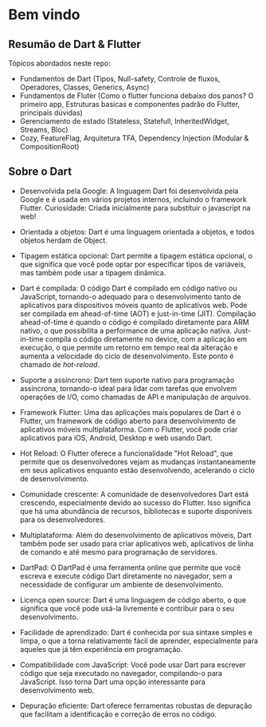# Bem vindo

## Resumão de Dart & Flutter

Tópicos abordados neste repo:

- Fundamentos de Dart (Tipos, Null-safety, Controle de fluxos, Operadores, Classes, Generics, Async)
- Fundamentos de Fluter (Como o flutter funciona debaixo dos panos? O primeiro app, Estruturas basicas e componentes padrão do Flutter, principais dúvidas)
- Gerenciamento de estado (Stateless, Statefull, InheritedWidget, Streams, Bloc)
- Cozy, FeatureFlag, Arquitetura TFA, Dependency Injection (Modular & CompositionRoot)

## Sobre o Dart

- Desenvolvida pela Google: A linguagem Dart foi desenvolvida pela Google e é usada em vários projetos internos, incluindo o framework Flutter. Curiosidade:  Criada inicialmente para substituir o javascript na web!

- Orientada a objetos: Dart é uma linguagem orientada a objetos, e todos objetos herdam de Object.
- Tipagem estática opcional: Dart permite a tipagem estática opcional, o que significa que você pode optar por especificar tipos de variáveis, mas também pode usar a tipagem dinâmica.

- Dart é compilada: O código Dart é compilado em código nativo ou JavaScript, tornando-o adequado para o desenvolvimento tanto de aplicativos para dispositivos móveis quanto de aplicativos web. Pode ser compilada em ahead-of-time (AOT) e just-in-time (JIT). Compilação ahead-of-time é quando o código é compilado diretamente para ARM nativo, o que possibilita a performance de uma aplicação nativa. Just-in-time compila o código diretamente no device, com a aplicação em execução, o que permite um retorno em tempo real da alteração e aumenta a velocidade do ciclo de desenvolvimento. Este ponto é chamado de *hot-reload*.

- Suporte a assíncrono: Dart tem suporte nativo para programação assíncrona, tornando-o ideal para lidar com tarefas que envolvem operações de I/O, como chamadas de API e manipulação de arquivos.

- Framework Flutter: Uma das aplicações mais populares de Dart é o Flutter, um framework de código aberto para desenvolvimento de aplicativos móveis multiplataforma. Com o Flutter, você pode criar aplicativos para iOS, Android, Desktop e web usando Dart.

- Hot Reload: O Flutter oferece a funcionalidade "Hot Reload", que permite que os desenvolvedores vejam as mudanças instantaneamente em seus aplicativos enquanto estão desenvolvendo, acelerando o ciclo de desenvolvimento.

- Comunidade crescente: A comunidade de desenvolvedores Dart está crescendo, especialmente devido ao sucesso do Flutter. Isso significa que há uma abundância de recursos, bibliotecas e suporte disponíveis para os desenvolvedores.

- Multiplataforma: Além do desenvolvimento de aplicativos móveis, Dart também pode ser usado para criar aplicativos web, aplicativos de linha de comando e até mesmo para programação de servidores.

- DartPad: O DartPad é uma ferramenta online que permite que você escreva e execute código Dart diretamente no navegador, sem a necessidade de configurar um ambiente de desenvolvimento.

- Licença open source: Dart é uma linguagem de código aberto, o que significa que você pode usá-la livremente e contribuir para o seu desenvolvimento.

- Facilidade de aprendizado: Dart é conhecida por sua sintaxe simples e limpa, o que a torna relativamente fácil de aprender, especialmente para aqueles que já têm experiência em programação.

- Compatibilidade com JavaScript: Você pode usar Dart para escrever código que seja executado no navegador, compilando-o para JavaScript. Isso torna Dart uma opção interessante para desenvolvimento web.

- Depuração eficiente: Dart oferece ferramentas robustas de depuração que facilitam a identificação e correção de erros no código.
